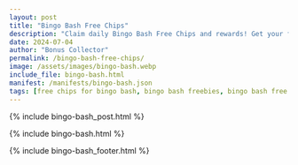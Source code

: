 ```yaml
---
layout: post
title: "Bingo Bash Free Chips"
description: "Claim daily Bingo Bash Free Chips and rewards! Get your free chips links now to boost your gameplay – updated daily for all players."
date: 2024-07-04
author: "Bonus Collector"
permalink: /bingo-bash-free-chips/
image: /assets/images/bingo-bash.webp
include_file: bingo-bash.html
manifest: /manifests/bingo-bash.json
tags: [free chips for bingo bash, bingo bash freebies, bingo bash free coins]
---
```


{% include bingo-bash_post.html %}

{% include bingo-bash.html %}

{% include bingo-bash_footer.html %}